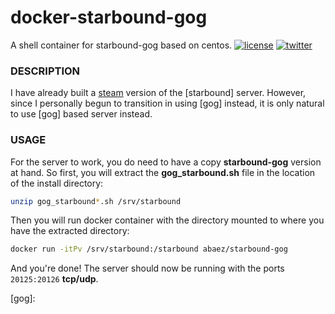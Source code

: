 # docker-starbound-gog
A shell container for starbound-gog based on centos.
[![license][1i]][1p]
[![twitter][2i]][2p]

### DESCRIPTION
I have already built a [steam] version of the [starbound] server. However, since I personally begun to transition in using [gog] instead, it is only natural to use [gog] based server instead.

### USAGE
For the server to work, you do need to have a copy **starbound-gog** version at hand. So first, you will extract the **gog_starbound.sh** file in the location of the install directory:

``` bash
unzip gog_starbound*.sh /srv/starbound
```

Then you will run docker container with the directory mounted to where you have the extracted directory:

``` bash
docker run -itPv /srv/starbound:/starbound abaez/starbound-gog
```

And you're done! The server should now be running with the ports `20125:20126` **tcp/udp**.


[1i]: https://img.shields.io/badge/license-MIT-green.svg
[1p]: ./LICENSE
[2i]: https://img.shields.io/badge/twitter-a_baez-blue.svg
[2p]: https://twitter.com/a_baez

[steam]:
[starbound]:
[gog]:
